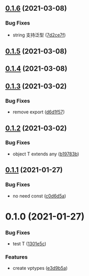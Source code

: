## [0.1.6](https://github.com/JasKang/vptypes/compare/0.1.5...0.1.6) (2021-03-08)


### Bug Fixes

* string 支持泛型 ([7d2ce7f](https://github.com/JasKang/vptypes/commit/7d2ce7fee2871e546144ef00b49678db172dd9e1))

## [0.1.5](https://github.com/JasKang/vptypes/compare/0.1.4...0.1.5) (2021-03-08)

## [0.1.4](https://github.com/JasKang/vptypes/compare/0.1.3...0.1.4) (2021-03-08)

## [0.1.3](https://github.com/JasKang/vptypes/compare/0.1.2...0.1.3) (2021-03-02)


### Bug Fixes

* remove export ([d6d1f57](https://github.com/JasKang/vptypes/commit/d6d1f572ddedf25e97736bd49592b868e4a6979f))

## [0.1.2](https://github.com/JasKang/vptypes/compare/0.1.1...0.1.2) (2021-03-02)


### Bug Fixes

* object T extends any ([b19783b](https://github.com/JasKang/vptypes/commit/b19783bae9817b6667489402966101d679a72e45))

## [0.1.1](https://github.com/JasKang/vptypes/compare/0.1.0...0.1.1) (2021-01-27)


### Bug Fixes

* no need const ([c0d6d5a](https://github.com/JasKang/vptypes/commit/c0d6d5a166dd5b1d9217eb877be9bfbbabe71d75))

# 0.1.0 (2021-01-27)


### Bug Fixes

* test T ([1301e5c](https://github.com/JasKang/vptypes/commit/1301e5c2629a82e42ec51bee0b341fe09a1b095a))


### Features

* create vptypes ([e3d9b5a](https://github.com/JasKang/vptypes/commit/e3d9b5a408481c07ade29afb943901da07c22734))


